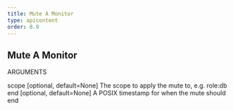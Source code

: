 ```yaml
---
title: Mute A Monitor
type: apicontent
order: 8.9
---
```


## Mute A Monitor
ARGUMENTS

scope [optional, default=None]
The scope to apply the mute to, e.g. role:db
end [optional, default=None]
A POSIX timestamp for when the mute should end